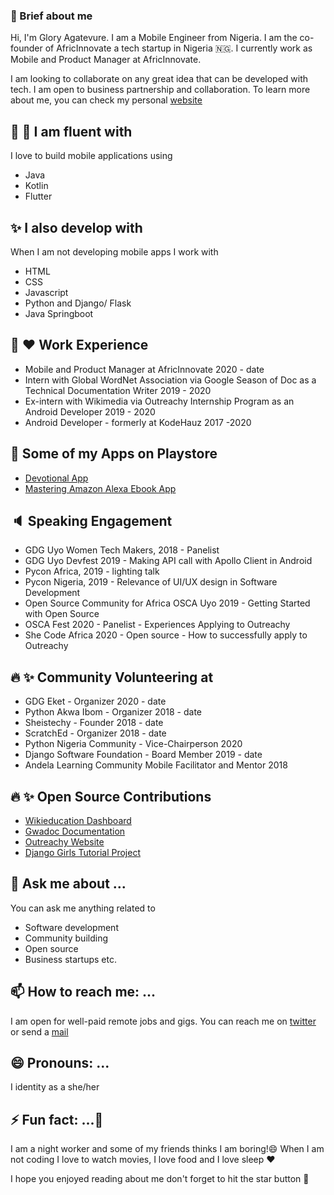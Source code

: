  ### :girl: Brief about me

Hi, I'm Glory Agatevure. I am a Mobile Engineer from Nigeria. I am the co-founder of AfricInnovate a tech startup in Nigeria :nigeria:. I currently work as Mobile and Product Manager at AfricInnovate. 

I am looking to collaborate on any great idea that can be developed with tech. I am open to business partnership and collaboration. To learn more about me, you can check my personal [website](https://agatevure.com)



## :tada: :high_brightness: I am fluent with
I love to build mobile applications using
- Java
- Kotlin
- Flutter

## :sparkles: I also develop with 
When I am not developing mobile apps I work with
- HTML
- CSS
- Javascript
- Python and Django/ Flask
- Java Springboot


## :dart: :hearts: Work Experience
- Mobile and Product Manager at AfricInnovate 2020 - date
- Intern with Global WordNet Association via Google Season of Doc as a Technical Documentation Writer 2019 - 2020
- Ex-intern with Wikimedia via Outreachy Internship Program as an Android Developer 2019 - 2020
- Android Developer - formerly at KodeHauz 2017 -2020

## :iphone: Some of my Apps on Playstore
- [Devotional App](https://play.google.com/store/apps/details?id=com.pdl.pdldevotionalapp)
- [Mastering Amazon Alexa Ebook App](https://play.google.com/store/apps/details?id=com.africinnovate.masteringamazonalexa)

## :speaker:	 Speaking Engagement

- GDG Uyo Women Tech Makers, 2018 - Panelist
- GDG Uyo Devfest 2019 - Making API call with Apollo Client in Android
- Pycon Africa, 2019 - lighting talk
- Pycon Nigeria, 2019 - Relevance of UI/UX design in Software Development
- Open Source Community for Africa OSCA Uyo 2019 - Getting Started with Open Source
- OSCA Fest 2020 - Panelist - Experiences Applying to Outreachy
- She Code Africa 2020 - Open source  - How to successfully apply to Outreachy

## :fire: :sparkles: Community Volunteering at

- GDG Eket - Organizer 2020 - date
- Python Akwa Ibom - Organizer 2018 - date
- Sheistechy - Founder  2018 - date
- ScratchEd - Organizer 2018 - date
- Python Nigeria Community - Vice-Chairperson 2020
- Django Software Foundation - Board Member 2019 - date
- Andela Learning Community Mobile Facilitator and Mentor 2018

## :fire: :sparkles: Open Source Contributions
- [Wikieducation Dashboard](https://meta.wikimedia.org/wiki/User:Agatevureglory)
- [Gwadoc Documentation](https://github.com/globalwordnet/gwadoc)
- [Outreachy Website](https://github.com/outreachy/website)
- [Django Girls Tutorial Project](https://github.com/DjangoGirls/tutorial)

## 💬 Ask me about ...

You can ask me anything related to

- Software development
- Community building
- Open source
- Business startups etc.

## 📫 How to reach me: ...

I am open for well-paid remote jobs and gigs. You can reach me on [twitter](https://twitter.com/agatevureglory) or send a [mail](mailto:agatevureglorya@gmail.com) 


## 😄 Pronouns: ...

I identity as a she/her


## ⚡ Fun fact: ...👋

I am a night worker and some of my friends thinks I am boring!😄
When I am not coding I love to watch movies, I love food and I love sleep :hearts:

I hope you enjoyed reading about me don't forget to hit the star button :high_brightness:



